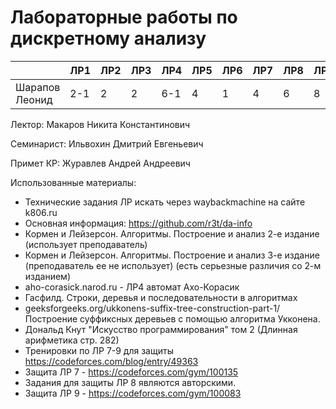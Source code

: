 # Лабораторные работы по дискретному анализу
|                   | ЛР1 | ЛР2 | ЛР3 | ЛР4 | ЛР5 | ЛР6 | ЛР7 | ЛР8 | ЛР9 |
|-------------------|-----|-----|-----|-----|-----|-----|-----|-----|-----|
|  Шарапов Леонид   | 2-1 |  2  |  2  | 6-1 |  4  |  1  |  4  |  6  |  8  |

Лектор: Макаров Никита Константинович

Семинарист: Ильвохин Дмитрий Евгеньевич

Примет КР: Журавлев Андрей Андреевич

Использованные материалы:
- Технические задания ЛР искать через waybackmachine на сайте k806.ru
- Основная информация: https://github.com/r3t/da-info
- Кормен и Лейзерсон. Алгоритмы. Построение и анализ 2-е издание (использует преподаватель)
- Кормен и Лейзерсон. Алгоритмы. Построение и анализ 3-е издание (преподаватель ее не использует) (есть серьезные различия со 2-м изданием)
- aho-corasick.narod.ru - ЛР4 автомат Ахо-Корасик
- Гасфилд. Строки, деревья и последовательности в алгоритмах
- geeksforgeeks.org/ukkonens-suffix-tree-construction-part-1/ Построение суффиксных деревьев с помощью алгоритма Укконена.
- Дональд Кнут "Искусство программирования" том 2 (Длинная арифметика стр. 282)
- Тренировки по ЛР 7-9 для защиты https://codeforces.com/blog/entry/49363
- Защита ЛР 7 - https://codeforces.com/gym/100135
- Задания для защиты ЛР 8 являются авторскими.
- Защита ЛР 9 - https://codeforces.com/gym/100083
